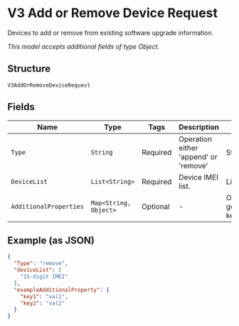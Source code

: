 
# V3 Add or Remove Device Request

Devices to add or remove from existing software upgrade information.

*This model accepts additional fields of type Object.*

## Structure

`V3AddOrRemoveDeviceRequest`

## Fields

| Name | Type | Tags | Description | Getter | Setter |
|  --- | --- | --- | --- | --- | --- |
| `Type` | `String` | Required | Operation either 'append' or 'remove' | String getType() | setType(String type) |
| `DeviceList` | `List<String>` | Required | Device IMEI list. | List<String> getDeviceList() | setDeviceList(List<String> deviceList) |
| `AdditionalProperties` | `Map<String, Object>` | Optional | - | Object getAdditionalProperty(String key) | additionalProperty(String key, Object value) |

## Example (as JSON)

```json
{
  "Type": "remove",
  "deviceList": [
    "15-digit IMEI"
  ],
  "exampleAdditionalProperty": {
    "key1": "val1",
    "key2": "val2"
  }
}
```

